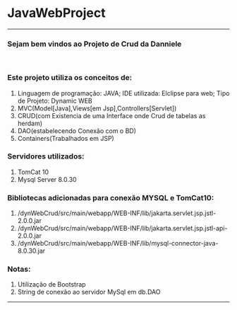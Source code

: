 # JavaWebProject
<hr>
  <h3>Sejam bem vindos ao Projeto de Crud da Danniele</h3>
  <br>
  <h3>Este projeto utiliza os conceitos de:</h3>
  <ol>
    <li> Linguagem de programação: JAVA; IDE utilizada: Elclipse para web; Tipo de Projeto: Dynamic WEB</li>
    <li> MVC(Model[Java],Views[em Jsp],Controllers[Servlet])</li>
    <li> CRUD(com Existencia de uma Interface onde Crud de tabelas as herdam)</li>
    <li> DAO(estabelecendo Conexão com o BD)</li>
    <li> Containers(Trabalhados em JSP)</li>
  </ol>
  <h3>Servidores utilizados:</h3>
  <ol>
    <li> TomCat 10</li>
    <li> Mysql Server 8.0.30</li>
  </ol>
  <h3>Bibliotecas adicionadas para conexão MYSQL e TomCat10:</h3>
  <ol>
    <li> /dynWebCrud/src/main/webapp/WEB-INF/lib/jakarta.servlet.jsp.jstl-2.0.0.jar</li>
    <li> /dynWebCrud/src/main/webapp/WEB-INF/lib/jakarta.servlet.jsp.jstl-api-2.0.0.jar</li>
    <li> /dynWebCrud/src/main/webapp/WEB-INF/lib/mysql-connector-java-8.0.30.jar</li>
  </ol>
  <h3>Notas:</h3>
  <ol>
    <li> Utilização de Bootstrap</li>
    <li> String de conexão ao servidor MySql em db.DAO</li>
  </ol>
<hr>
